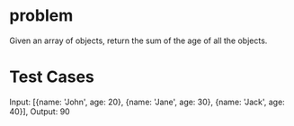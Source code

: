 # problem

Given an array of objects, return the sum of the age of all the objects.

# Test Cases
Input: [{name: 'John', age: 20}, {name: 'Jane', age: 30}, {name: 'Jack', age: 40}], Output: 90